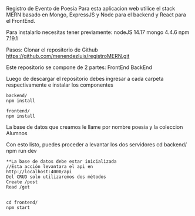 Registro de Evento de Poesia
Para esta aplicacion web utilice el stack MERN basado en Mongo, ExpressJS y Node para el backend y React para el FrontEnd.


Para instalarlo necesitas tener previamente:
	nodeJS 14.17
	mongo	4.4.6
	npm 7.19.1

Pasos:
	Clonar el repositorio de Github
	https://github.com/menendezluis/registroMERN.git

Este repositorio se compone de 2 partes:
	FrontEnd
	BackEnd

Luego de descargar el repositorio debes ingresar a cada carpeta respectivamente e instalar los componentes

	backend/
	npm install
	
	frontend/
	npm install

La base de datos que creamos le llame por nombre poesia  y la coleccion Alumnos

Con esto listo, puedes proceder a levantar los dos servidores
	cd backend/
	npm run dev

	**La base de datos debe estar inicializada
	//Esta acción levantara el api en 
	http://localhost:4000/api	
	Del CRUD solo utilizaremos dos métodos
	Create /post
	Read /get


	cd frontend/
	npm start

